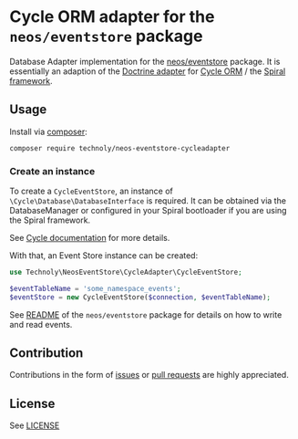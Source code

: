 # Cycle ORM adapter for the `neos/eventstore` package

Database Adapter implementation for the [neos/eventstore](https://github.com/neos/eventstore) package.
It is essentially an adaption of the [Doctrine adapter](https://github.com/neos/eventstore-doctrineadapter) for [Cycle ORM](https://cycle-orm.dev/) / the [Spiral framework](https://spiral.dev/).

## Usage

Install via [composer](https://getcomposer.org):

```shell
composer require technoly/neos-eventstore-cycleadapter
```

### Create an instance

To create a `CycleEventStore`, an instance of `\Cycle\Database\DatabaseInterface` is required. It can be
obtained via the DatabaseManager or configured in your Spiral bootloader if you are using the Spiral framework.

See [Cycle documentation](https://cycle-orm.dev/docs/database-connect/current/en#instantiate-dbal) for more details.

With that, an Event Store instance can be created:

```php
use Technoly\NeosEventStore\CycleAdapter\CycleEventStore;

$eventTableName = 'some_namespace_events';
$eventStore = new CycleEventStore($connection, $eventTableName);
```

See [README](https://github.com/neos/eventstore/blob/main/README.md#usage) of the `neos/eventstore` package for details on how to write and read events.

## Contribution

Contributions in the form of [issues](https://github.com/technoly/neos-eventstore-cycleadapter/issues) or [pull requests](https://github.com/technoly/neos-eventstore-cycleadapter/pulls) are highly appreciated.

## License

See [LICENSE](./LICENSE)
